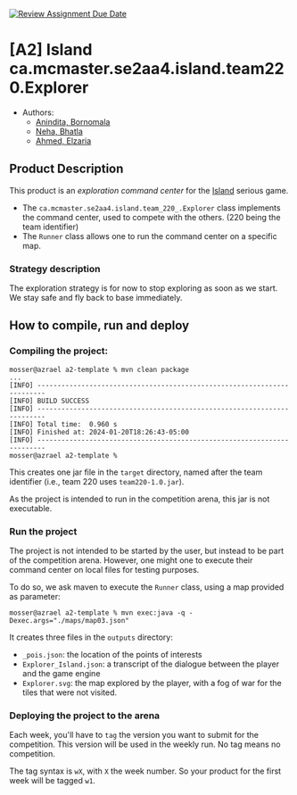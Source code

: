 [![Review Assignment Due Date](https://classroom.github.com/assets/deadline-readme-button-24ddc0f5d75046c5622901739e7c5dd533143b0c8e959d652212380cedb1ea36.svg)](https://classroom.github.com/a/OY6OZuzi)
# [A2] Island ca.mcmaster.se2aa4.island.team220.Explorer

- Authors:
  - [Anindita, Bornomala](bornomaa@mcmaster.ca) 
  - [Neha, Bhatla](bhatlan@mcmaster.ca)
  - [Ahmed, Elzaria](elzariaa@mcmaster.ca)

## Product Description

This product is an _exploration command center_ for the [Island](https://ace-design.github.io/island/) serious game. 

- The `ca.mcmaster.se2aa4.island.team_220_.Explorer` class implements the command center, used to compete with the others. (220 being the team identifier)
- The `Runner` class allows one to run the command center on a specific map.

### Strategy description

The exploration strategy is for now to stop exploring as soon as we start. We stay safe and fly back to base immediately.

## How to compile, run and deploy

### Compiling the project:

```
mosser@azrael a2-template % mvn clean package
...
[INFO] ------------------------------------------------------------------------
[INFO] BUILD SUCCESS
[INFO] ------------------------------------------------------------------------
[INFO] Total time:  0.960 s
[INFO] Finished at: 2024-01-20T18:26:43-05:00
[INFO] ------------------------------------------------------------------------
mosser@azrael a2-template % 
```

This creates one jar file in the `target` directory, named after the team identifier (i.e., team 220 uses `team220-1.0.jar`).

As the project is intended to run in the competition arena, this jar is not executable. 

### Run the project

The project is not intended to be started by the user, but instead to be part of the competition arena. However, one might one to execute their command center on local files for testing purposes.

To do so, we ask maven to execute the `Runner` class, using a map provided as parameter:

```
mosser@azrael a2-template % mvn exec:java -q -Dexec.args="./maps/map03.json"
```

It creates three files in the `outputs` directory:

- `_pois.json`: the location of the points of interests
- `Explorer_Island.json`: a transcript of the dialogue between the player and the game engine
- `Explorer.svg`: the map explored by the player, with a fog of war for the tiles that were not visited.

### Deploying the project to the arena

Each week, you'll have to `tag` the version you want to submit for the competition. This version will be used in the weekly run. No tag means no competition.

The tag syntax is `wX`, with `X` the week number. So your product for the first week will be tagged `w1`.
